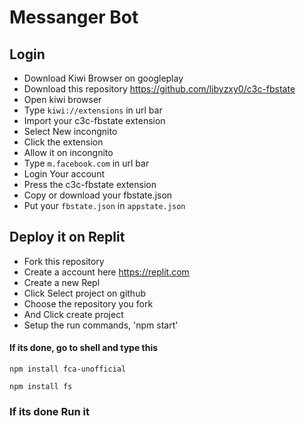 # Messanger Bot
## Login
* Download Kiwi Browser on googleplay
* Download this repository https://github.com/libyzxy0/c3c-fbstate
* Open kiwi browser 
* Type ``kiwi://extensions`` in url bar
* Import your c3c-fbstate extension 
* Select New incongnito 
* Click the extension 
* Allow it on incongnito 
* Type ``m.facebook.com`` in url bar
* Login Your account
* Press the c3c-fbstate extension 
* Copy or download your fbstate.json
* Put your ``fbstate.json`` in ``appstate.json``


## Deploy it on Replit
* Fork this repository
* Create a account here https://replit.com
* Create a new Repl
* Click Select project on github
* Choose the repository you fork
* And Click create project 
* Setup the run commands, 'npm start'


#### If its done, go to shell and type this

```
npm install fca-unofficial
```
```
npm install fs
```
### If its done Run it
